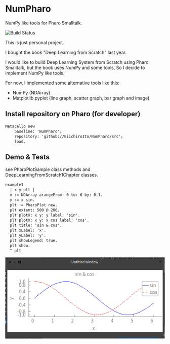 # NumPharo
NumPy like tools for Pharo Smalltalk.

![Build Status](https://api.travis-ci.com/EiichiroIto/NumPharo.svg?branch=main&status=unknown)

This is just personal project.

I bought the book "Deep Learning from Scratch" last year.

I would like to build Deep Learning System from Scratch using Pharo Smalltalk,
but the book uses NumPy and some tools, So I decide to implement NumPy like tools.

For now, I implemented some alternative tools like this:

- NumPy (NDArray)
- Matplotlib.pyplot (line graph, scatter graph, bar graph and image)

## Install repository on Pharo (for developer)

```
Metacello new
    baseline: 'NumPharo';
    repository: 'github://EiichiroIto/NumPharo/src';
    load.
```

## Demo & Tests
see PharoPlotSample class methods and DeepLearningFromScratch1Chapter classes.

```
example1
  | x y plt |
  x := NDArray arangeFrom: 0 to: 6 by: 0.1.
  y := x sin.
  plt := PharoPlot new.
  plt extent: 500 @ 200.
  plt plotX: x y: y label: 'sin'.
  plt plotX: x y: x cos label: 'cos'.
  plt title: 'sin & cos'.
  plt xLabel: 'x'.
  plt yLabel: 'y'.
  plt showLegend: true.
  plt show.
  ^ plt
```

![Example1](https://raw.githubusercontent.com/EiichiroIto/NumPharo/main/images/example1.png)

